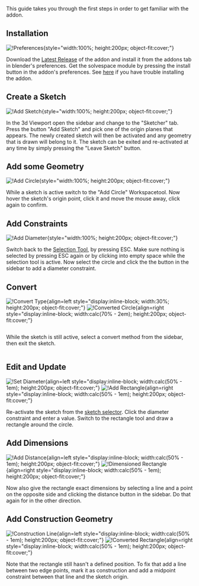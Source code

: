 This guide takes you through the first steps in order to get familiar with the addon.

## Installation
![!Preferences](images/preferences.png){style="width:100%; height:200px; object-fit:cover;"}

Download the [Latest Release](https://github.com/hlorus/geometry_sketcher/releases)
of the addon and install it from the addons tab in blender's preferences. Get the
solvespace module by pressing the install button in the addon's preferences.
See [here](index.md#installation) if
you have trouble installing the addon.

## Create a Sketch
![!Add Sketch](images/add_sketch.png){style="width:100%; height:200px; object-fit:cover;"}

In the 3d Viewport open the sidebar and change to the "Sketcher" tab. Press the
button  "Add Sketch" and pick one of the origin planes that appears. The newly
created sketch will then be activated and any geometry that is drawn will belong
to it. The sketch can be exited and re-activated at any time by simply pressing
the "Leave Sketch" button.

## Add some Geometry
![!Add Circle](images/add_circle.png){style="width:100%; height:200px; object-fit:cover;"}

While a sketch is active switch to the "Add Circle" Workspacetool. Now hover the
sketch's origin point, click it and move the mouse away, click again to confirm.

## Add Constraints
![!Add Diameter](images/add_diameter.png){style="width:100%; height:200px; object-fit:cover;"}

Switch back to the [Selection Tool](user_interface.md#select-tool), by pressing ESC.
Make sure nothing is selected by pressing ESC again or by clicking into empty space
while the selection tool is active. Now select the circle and click the the button
in the sidebar to add a diameter constraint.

## Convert
![!Convert Type](images/convert_type.png){align=left style="display:inline-block; width:30%; height:200px; object-fit:cover;"}
![!Converted Circle](images/converted_circle.png){align=right style="display:inline-block; width:calc(70% - 2em); height:200px; object-fit:cover;"}

<p style="display:inline-block;">While the sketch is still active, select a convert method from the sidebar, then
exit the sketch.</p>

## Edit and Update
![!Set Diameter](images/set_diameter.png){align=left style="display:inline-block; width:calc(50% - 1em); height:200px; object-fit:cover;"}
![!Add Rectangle](images/add_rectangle.png){align=right style="display:inline-block; width:calc(50% - 1em); height:200px; object-fit:cover;"}

Re-activate the sketch from the [sketch selector](user_interface#sketch-selector).
Click the diameter constraint and enter a value. Switch to the rectangle tool and draw
a rectangle around the circle.

## Add Dimensions
![!Add Distance](images/add_distance.png){align=left style="display:inline-block; width:calc(50% - 1em); height:200px; object-fit:cover;"}
![!Dimensioned Rectangle](images/dimensioned_rectangle.png){align=right style="display:inline-block; width:calc(50% - 1em); height:200px; object-fit:cover;"}

Now also give the rectangle exact dimensions by selecting a line and a point on the
opposite side and clicking the distance button in the sidebar. Do that again for in
the other direction.

## Add Construction Geometry
![!Construction Line](images/construction_line.png){align=left style="display:inline-block; width:calc(50% - 1em); height:200px; object-fit:cover;"}
![!Converted Rectangle](images/converted_rectangle.png){align=right style="display:inline-block; width:calc(50% - 1em); height:200px; object-fit:cover;"}

Note that the rectangle still hasn't a defined position. To fix that add a line between
two edge points, mark it as construction and add a midpoint constraint between that
line and the sketch origin.
